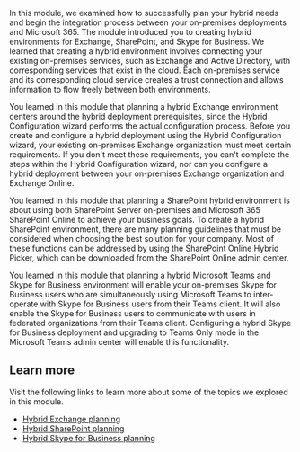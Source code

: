 In this module, we examined how to successfully plan your hybrid needs and begin the integration process between your on-premises deployments and Microsoft 365. The module introduced you to creating hybrid environments for Exchange, SharePoint, and Skype for Business. We learned that creating a hybrid environment involves connecting your existing on-premises services, such as Exchange and Active Directory, with corresponding services that exist in the cloud. Each on-premises service and its corresponding cloud service creates a trust connection and allows information to flow freely between both environments.

You learned in this module that planning a hybrid Exchange environment centers around the hybrid deployment prerequisites, since the Hybrid Configuration wizard performs the actual configuration process. Before you create and configure a hybrid deployment using the Hybrid Configuration wizard, your existing on-premises Exchange organization must meet certain requirements. If you don't meet these requirements, you can't complete the steps within the Hybrid Configuration wizard, nor can you configure a hybrid deployment between your on-premises Exchange organization and Exchange Online.

You learned in this module that planning a SharePoint hybrid environment is about using both SharePoint Server on-premises and Microsoft 365 SharePoint Online to achieve your business goals. To create a hybrid SharePoint environment, there are many planning guidelines that must be considered when choosing the best solution for your company. Most of these functions can be addressed by using the SharePoint Online Hybrid Picker, which can be downloaded from the SharePoint Online admin center.

You learned in this module that planning a hybrid Microsoft Teams and Skype for Business environment will enable your on-premises Skype for Business users who are simultaneously using Microsoft Teams to inter-operate with Skype for Business users from their Teams client. It will also enable the Skype for Business users to communicate with users in federated organizations from their Teams client. Configuring a hybrid Skype for Business deployment and upgrading to Teams Only mode in the Microsoft Teams admin center will enable this functionality.

## Learn more

Visit the following links to learn more about some of the topics we explored in this module.

 *  [Hybrid Exchange planning](/Exchange/hybrid-deployment-prerequisites)
 *  [Hybrid SharePoint planning](/SharePoint/hybrid/hardware-and-software-requirements-for-sharepoint-hybrid)
 *  [Hybrid Skype for Business planning](/skypeforbusiness/hybrid/plan-hybrid-connectivity#:~:text=To%20implement%20hybrid%20connectivity%20between%20your%20on-premises%20environment,supported%20topology.%20See%20Topology%20requirements%20in%20this%20topic.?azure-portal=true)
